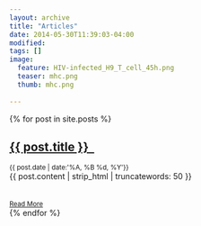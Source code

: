 ```yaml
---
layout: archive
title: "Articles"
date: 2014-05-30T11:39:03-04:00
modified:
tags: []
image:
  feature: HIV-infected_H9_T_cell_45h.png
  teaser: mhc.png
  thumb: mhc.png
 
---
```


<div class="archive-wrap">
    <div class="bullets">
        {% for post in site.posts %}
        <div class="bullet one-col-bullet">
            <div class="bullet-icon">
                <a href="{{ site.url }}{{ post.url }}"><img src="{{ site.url }}/images/{{ post.image.teaser }}" alt=""></a>
            </div>
            <div class="bullet-content">
                <h2><a href="{{ site.url }}{{ post.url }}">{{ post.title }}  &nbsp;</a></h2>
                <small>{{ post.date | date:'%A, %B %d, %Y'}}</small>
                <article class="excerpt">{{ post.content | strip_html | truncatewords: 50 }}</article>
                <br></br>
                <small><a class="pull-left marginBottom10" href="{{post.url | prepend: site.baseurl }}">Read More</a></small>
            </div>
        </div>
        {% endfor %}
    </div>
</div><!-- /.tiles -->